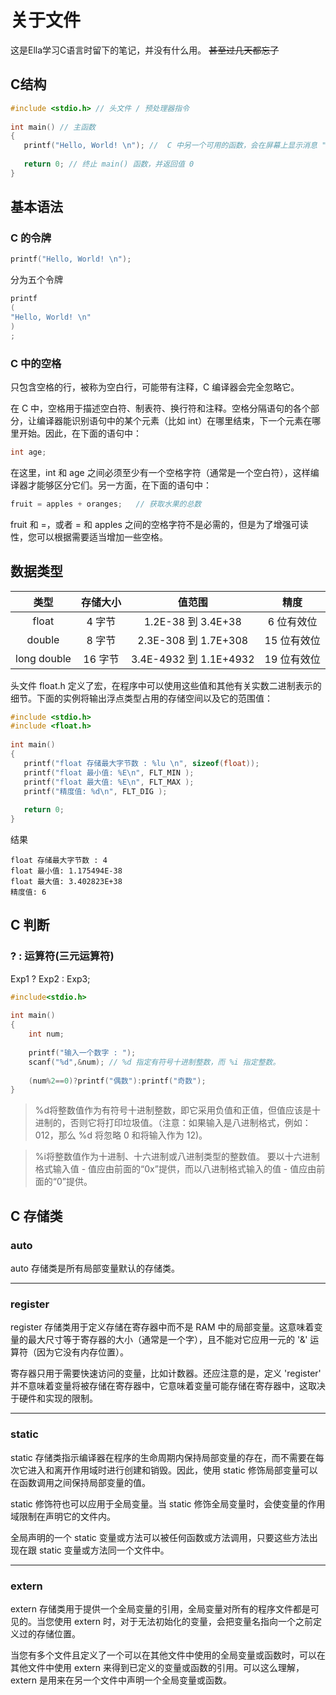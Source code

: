 # **关于文件**
这是Ella学习C语言时留下的笔记，并没有什么用。 ~~甚至过几天都忘了~~

## **C结构**
```C
#include <stdio.h> // 头文件 / 预处理器指令
 
int main() // 主函数
{
   printf("Hello, World! \n"); //  C 中另一个可用的函数，会在屏幕上显示消息 "Hello, World!"。
   
   return 0; // 终止 main() 函数，并返回值 0
}
```

## **基本语法**

### **C 的令牌**

```C
printf("Hello, World! \n");
```

分为五个令牌

```C
printf
(
"Hello, World! \n"
)
;
```
### **C 中的空格**
只包含空格的行，被称为空白行，可能带有注释，C 编译器会完全忽略它。

在 C 中，空格用于描述空白符、制表符、换行符和注释。空格分隔语句的各个部分，让编译器能识别语句中的某个元素（比如 int）在哪里结束，下一个元素在哪里开始。因此，在下面的语句中：

```C
int age;
```
在这里，int 和 age 之间必须至少有一个空格字符（通常是一个空白符），这样编译器才能够区分它们。另一方面，在下面的语句中：

```C
fruit = apples + oranges;   // 获取水果的总数
```
fruit 和 =，或者 = 和 apples 之间的空格字符不是必需的，但是为了增强可读性，您可以根据需要适当增加一些空格。

## **数据类型**

| 类型 | 存储大小 | 值范围 | 精度 |
| :--: | :------: | :----: | :--: |
| float | 4 字节 | 1.2E-38 到 3.4E+38 | 6 位有效位 |
| double | 8 字节 | 2.3E-308 到 1.7E+308 | 15 位有效位 |
| long double | 16 字节 | 3.4E-4932 到 1.1E+4932 | 19 位有效位 |

头文件 float.h 定义了宏，在程序中可以使用这些值和其他有关实数二进制表示的细节。下面的实例将输出浮点类型占用的存储空间以及它的范围值：

```C
#include <stdio.h>
#include <float.h>
 
int main()
{
   printf("float 存储最大字节数 : %lu \n", sizeof(float));
   printf("float 最小值: %E\n", FLT_MIN );
   printf("float 最大值: %E\n", FLT_MAX );
   printf("精度值: %d\n", FLT_DIG );
   
   return 0;
}
```

结果

```
float 存储最大字节数 : 4 
float 最小值: 1.175494E-38
float 最大值: 3.402823E+38
精度值: 6

```

## **C 判断**
### ? : 运算符(三元运算符)
Exp1 ? Exp2 : Exp3;

```C
#include<stdio.h>
 
int main()
{
    int num;
 
    printf("输入一个数字 : ");
    scanf("%d",&num); // %d 指定有符号十进制整数，而 %i 指定整数。
 
    (num%2==0)?printf("偶数"):printf("奇数");
}
```

> %d将整数值作为有符号十进制整数，即它采用负值和正值，但值应该是十进制的，否则它将打印垃圾值。（注意：如果输入是八进制格式，例如：012，那么 %d 将忽略 0 和将输入作为 12)。 


>%i将整数值作为十进制、十六进制或八进制类型的整数值。 要以十六进制格式输入值 - 值应由前面的“0x”提供，而以八进制格式输入的值 - 值应由前面的“0”提供。 

## **C 存储类**
### **auto**
auto 存储类是所有局部变量默认的存储类。

---

### **register**
register 存储类用于定义存储在寄存器中而不是 RAM 中的局部变量。这意味着变量的最大尺寸等于寄存器的大小（通常是一个字），且不能对它应用一元的 '&' 运算符（因为它没有内存位置）。

寄存器只用于需要快速访问的变量，比如计数器。还应注意的是，定义 'register' 并不意味着变量将被存储在寄存器中，它意味着变量可能存储在寄存器中，这取决于硬件和实现的限制。

---

### **static**
static 存储类指示编译器在程序的生命周期内保持局部变量的存在，而不需要在每次它进入和离开作用域时进行创建和销毁。因此，使用 static 修饰局部变量可以在函数调用之间保持局部变量的值。

static 修饰符也可以应用于全局变量。当 static 修饰全局变量时，会使变量的作用域限制在声明它的文件内。

全局声明的一个 static 变量或方法可以被任何函数或方法调用，只要这些方法出现在跟 static 变量或方法同一个文件中。  

---

### **extern**
extern 存储类用于提供一个全局变量的引用，全局变量对所有的程序文件都是可见的。当您使用 extern 时，对于无法初始化的变量，会把变量名指向一个之前定义过的存储位置。

当您有多个文件且定义了一个可以在其他文件中使用的全局变量或函数时，可以在其他文件中使用 extern 来得到已定义的变量或函数的引用。可以这么理解，extern 是用来在另一个文件中声明一个全局变量或函数。

